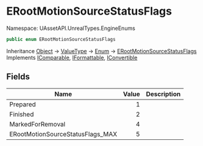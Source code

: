 # ERootMotionSourceStatusFlags

Namespace: UAssetAPI.UnrealTypes.EngineEnums

```csharp
public enum ERootMotionSourceStatusFlags
```

Inheritance [Object](https://docs.microsoft.com/en-us/dotnet/api/system.object) → [ValueType](https://docs.microsoft.com/en-us/dotnet/api/system.valuetype) → [Enum](https://docs.microsoft.com/en-us/dotnet/api/system.enum) → [ERootMotionSourceStatusFlags](./uassetapi.unrealtypes.engineenums.erootmotionsourcestatusflags.md)<br>
Implements [IComparable](https://docs.microsoft.com/en-us/dotnet/api/system.icomparable), [IFormattable](https://docs.microsoft.com/en-us/dotnet/api/system.iformattable), [IConvertible](https://docs.microsoft.com/en-us/dotnet/api/system.iconvertible)

## Fields

| Name | Value | Description |
| --- | --: | --- |
| Prepared | 1 |  |
| Finished | 2 |  |
| MarkedForRemoval | 4 |  |
| ERootMotionSourceStatusFlags_MAX | 5 |  |
